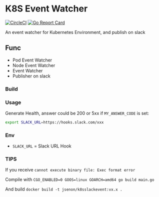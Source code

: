 # K8S Event Watcher

[![CircleCI](https://circleci.com/gh/jsenon/demo-istio.svg?style=svg)](https://circleci.com/gh/jsenon/k8sslackevent)
[![Go Report Card](https://goreportcard.com/badge/github.com/jsenon/demo-istio)](https://goreportcard.com/report/github.com/jsenon/k8sslackevent)

An event watcher for Kubernetes Environment, and publish on slack

## Func

- Pod Event Watcher
- Node Event Watcher
- Event Watcher
- Publisher on slack

### Build

### Usage

Generate Health, answer could be 200 or 5xx if `MY_ANSWER_CODE` is set:

```sh
export SLACK_URL=https://hooks.slack.com/xxx
```

### Env

- `SLACK_URL` = Slack URL Hook

### TIPS

If you receive `cannot execute binary file: Exec format error`

Compile with  `CGO_ENABLED=0 GOOS=linux GOARCH=amd64 go build main.go`

And build `docker build -t jsenon/k8sslackevent:vx.x .`